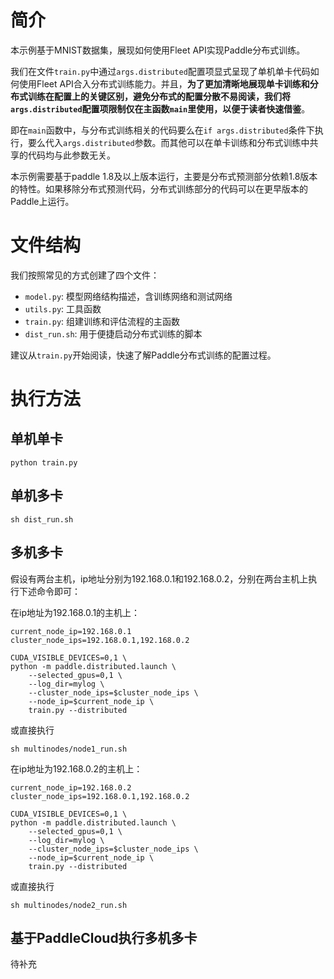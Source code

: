 # 简介
本示例基于MNIST数据集，展现如何使用Fleet API实现Paddle分布式训练。

我们在文件`train.py`中通过`args.distributed`配置项显式呈现了单机单卡代码如何使用Fleet API合入分布式训练能力。并且，**为了更加清晰地展现单卡训练和分布式训练在配置上的关键区别，避免分布式的配置分散不易阅读，我们将`args.distributed`配置项限制仅在主函数`main`里使用，以便于读者快速借鉴**。

即在`main`函数中，与分布式训练相关的代码要么在`if args.distributed`条件下执行，要么代入`args.distributed`参数。而其他可以在单卡训练和分布式训练中共享的代码均与此参数无关。

本示例需要基于paddle 1.8及以上版本运行，主要是分布式预测部分依赖1.8版本的特性。如果移除分布式预测代码，分布式训练部分的代码可以在更早版本的Paddle上运行。

# 文件结构

我们按照常见的方式创建了四个文件：

* `model.py`: 模型网络结构描述，含训练网络和测试网络
* `utils.py`: 工具函数
* `train.py`: 组建训练和评估流程的主函数
* `dist_run.sh`: 用于便捷启动分布式训练的脚本

建议从`train.py`开始阅读，快速了解Paddle分布式训练的配置过程。

# 执行方法

## 单机单卡

``` code::bash
python train.py
```

## 单机多卡

``` code::bash
sh dist_run.sh
```

## 多机多卡

假设有两台主机，ip地址分别为192.168.0.1和192.168.0.2，分别在两台主机上执行下述命令即可：

在ip地址为192.168.0.1的主机上：

``` code::bash
current_node_ip=192.168.0.1
cluster_node_ips=192.168.0.1,192.168.0.2

CUDA_VISIBLE_DEVICES=0,1 \
python -m paddle.distributed.launch \
    --selected_gpus=0,1 \
    --log_dir=mylog \
    --cluster_node_ips=$cluster_node_ips \
    --node_ip=$current_node_ip \
    train.py --distributed
```

或直接执行

```
sh multinodes/node1_run.sh
```

在ip地址为192.168.0.2的主机上：

``` code::bash
current_node_ip=192.168.0.2
cluster_node_ips=192.168.0.1,192.168.0.2

CUDA_VISIBLE_DEVICES=0,1 \
python -m paddle.distributed.launch \
    --selected_gpus=0,1 \
    --log_dir=mylog \
    --cluster_node_ips=$cluster_node_ips \
    --node_ip=$current_node_ip \
    train.py --distributed
```

或直接执行

```
sh multinodes/node2_run.sh
```

## 基于PaddleCloud执行多机多卡

待补充
